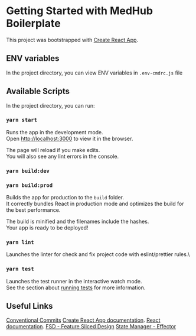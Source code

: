 # Getting Started with MedHub Boilerplate

This project was bootstrapped with [Create React App](https://github.com/facebook/create-react-app).

## ENV variables

In the project directory, you can view ENV variables in `.env-cmdrc.js` file

## Available Scripts

In the project directory, you can run:

### `yarn start`

Runs the app in the development mode.\
Open [http://localhost:3000](http://localhost:3000) to view it in the browser.

The page will reload if you make edits.\
You will also see any lint errors in the console.

### `yarn build:dev`
### `yarn build:prod`

Builds the app for production to the `build` folder.\
It correctly bundles React in production mode and optimizes the build for the best performance.

The build is minified and the filenames include the hashes.\
Your app is ready to be deployed!

### `yarn lint`

Launches the linter for check and fix project code with eslint/prettier rules.\

### `yarn test`

Launches the test runner in the interactive watch mode.\
See the section about [running tests](https://facebook.github.io/create-react-app/docs/running-tests) for more information.

## Useful Links
[Conventional Commits](https://www.conventionalcommits.org/en/v1.0.0/)
[Create React App documentation](https://facebook.github.io/create-react-app/docs/getting-started).
[React documentation](https://reactjs.org/).
[FSD - Feature Sliced Design](https://feature-sliced.design/)
[State Manager - Effector](https://effector.dev/)
